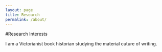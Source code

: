 ```yaml
---
layout: page
title: Research
permalink: /about/
---
```

#Research Interests

I am a Victorianist book historian studying the material cuture of writing.
